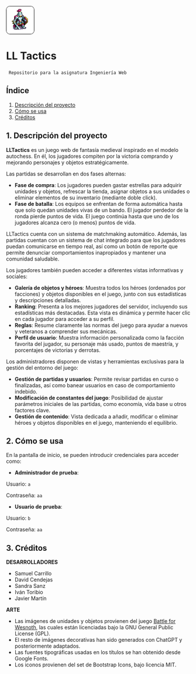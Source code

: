 
<img src="src/main/resources/static/img/logo.png" alt="Logo de avión" width="75" style="border: 1px solid black; border-radius: 10px;"/>

# LL Tactics

<code> Repositorio para la asignatura Ingeniería Web </code>

## Índice

1. [Descripción del proyecto](#1-descripción-del-proyecto)
2. [Cómo se usa](#2-cómo-se-usa)
3. [Créditos](#3-créditos)

## 1. Descripción del proyecto

**LLTactics** es un juego web de fantasía medieval inspirado en el modelo autochess. En él, los jugadores compiten por la victoria comprando y mejorando personajes y objetos estratégicamente.

Las partidas se desarrollan en dos fases alternas:

- **Fase de compra**: Los jugadores pueden gastar estrellas para adquirir unidades y objetos, refrescar la tienda, asignar objetos a sus unidades o eliminar elementos de su inventario (mediante doble click).
- **Fase de batalla**: Los equipos se enfrentan de forma automática hasta que solo quedan unidades vivas de un bando. El jugador perdedor de la ronda pierde puntos de vida. El juego continúa hasta que uno de los jugadores alcanza cero (o menos) puntos de vida.

LLTactics cuenta con un sistema de matchmaking automático. Además, las partidas cuentan con un sistema de chat integrado para que los jugadores puedan comunicarse en tiempo real, así como un botón de reporte que permite denunciar comportamientos inapropiados y mantener una comunidad saludable.

Los jugadores también pueden acceder a diferentes vistas informativas y sociales:

- **Galería de objetos y héroes**: Muestra todos los héroes (ordenados por facciones) y objetos disponibles en el juego, junto con sus estadísticas y descripciones detalladas.
- **Ranking**: Presenta a los mejores jugadores del servidor, incluyendo sus estadísticas más destacadas. Esta vista es dinámica y permite hacer clic en cada jugador para acceder a su perfil.
- **Reglas**: Resume claramente las normas del juego para ayudar a nuevos y veteranos a comprender sus mecánicas.
- **Perfil de usuario**: Muestra información personalizada como la facción favorita del jugador, su personaje más usado, puntos de maestría, y porcentajes de victorias y derrotas.

Los administradores disponen de vistas y herramientas exclusivas para la gestión del entorno del juego:

- **Gestión de partidas y usuarios**: Permite revisar partidas en curso o finalizadas, así como banear usuarios en caso de comportamiento indebido.
- **Modificación de constantes del juego**: Posibilidad de ajustar parámetros iniciales de las partidas, como economía, vida base u otros factores clave.
- **Gestión de contenido**: Vista dedicada a añadir, modificar o eliminar héroes y objetos disponibles en el juego, manteniendo el equilibrio.



## 2. Cómo se usa

En la pantalla de inicio, se pueden introducir credenciales para acceder como:

- **Administrador de prueba**:

Usuario: <code>a</code>

Contraseña: <code>aa</code>

- **Usuario de prueba**:

Usuario: <code>b</code>

Contraseña: <code>aa</code>

## 3. Créditos

**DESARROLLADORES**

- Samuel Carrillo
- David Cendejas
- Sandra Sanz
- Iván Toribio
- Javier Martín

**ARTE**
- Las imágenes de unidades y objetos provienen del juego [Battle for Wesnoth](https://github.com/wesnoth/wesnoth/tree/master), las cuales están licenciadas bajo la GNU General Public License (GPL).
- El resto de imágenes decorativas han sido generados con ChatGPT y posteriormente adaptados.
- Las fuentes tipográficas usadas en los títulos se han obtenido desde Google Fonts.
- Los iconos provienen del set de Bootstrap Icons, bajo licencia MIT.